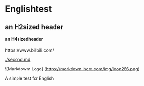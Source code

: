 # Englishtest
## an H2sized header
#### an H4sizedheader
<https://www.bilibili.com/>

[./second.md](./second.md)


![Markdowm Logo]
(https://markdown-here.com/img/icon256.png)



A simple test for English
